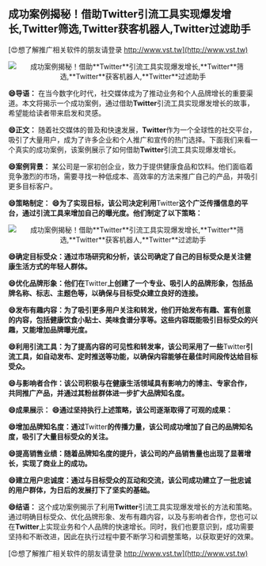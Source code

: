 ## **成功案例揭秘！借助**Twitter**引流工具实现爆发增长,**Twitter**筛选,**Twitter**获客机器人,**Twitter**过滤助手**

[😍想了解推广相关软件的朋友请登录 http://www.vst.tw](http://www.vst.tw)

 <center><img src="https://vst.tw/MP4/tuiguang/png/6.png" alt="成功案例揭秘！借助**Twitter**引流工具实现爆发增长,**Twitter**筛选,**Twitter**获客机器人,**Twitter**过滤助手"></center>

**😄导语：**
在当今数字化时代，社交媒体成为了推动业务和个人品牌增长的重要渠道。本文将揭示一个成功案例，通过借助**Twitter**引流工具实现爆发增长的故事，希望能给读者带来启发和灵感。

**😄正文：**
随着社交媒体的普及和快速发展，**Twitter**作为一个全球性的社交平台，吸引了大量用户，成为了许多企业和个人推广和宣传的热门选择。下面我们来看一个真实的成功案例，该案例展示了如何借助**Twitter**引流工具实现爆发增长。

**😄案例背景：**
某公司是一家初创企业，致力于提供健康食品和饮料。他们面临着竞争激烈的市场，需要寻找一种低成本、高效率的方法来推广自己的产品，并吸引更多目标客户。

**😄策略制定：**
**😄为了实现目标，该公司决定利用**Twitter**这个广泛传播信息的平台，通过引流工具来增加自己的曝光度。他们制定了以下策略：**

 <center><img src="https://vst.tw/MP4/tuiguang/png/8.png" alt="成功案例揭秘！借助**Twitter**引流工具实现爆发增长,**Twitter**筛选,**Twitter**获客机器人,**Twitter**过滤助手"></center>

**😄确定目标受众：通过市场研究和分析，该公司确定了自己的目标受众是关注健康生活方式的年轻人群体。**

**😄优化品牌形象：他们在**Twitter**上创建了一个专业、吸引人的品牌形象，包括品牌名称、标志、主题色等，以确保与目标受众建立良好的连接。**

**😄发布有趣内容：为了吸引更多用户关注和转发，他们开始发布有趣、富有创意的内容，包括健康饮食小贴士、美味食谱分享等。这些内容既能吸引目标受众的兴趣，又能增加品牌曝光度。**

**😄利用引流工具：为了提高内容的可见性和转发率，该公司采用了一些**Twitter**引流工具，如自动发布、定时推送等功能，以确保内容能够在最佳时间段传达给目标受众。**

**😄与影响者合作：该公司积极与在健康生活领域具有影响力的博主、专家合作，共同推广产品，并通过其粉丝群体进一步扩大品牌知名度。**

**😄成果展示：**
**😄通过坚持执行上述策略，该公司逐渐取得了可观的成果：**

**😄增加品牌知名度：通过**Twitter**的传播力量，该公司成功增加了自己的品牌知名度，吸引了大量目标受众的关注。**

**😄提高销售业绩：随着品牌知名度的提升，该公司的产品销售量也出现了显著增长，实现了商业上的成功。**

**😄建立用户忠诚度：通过与目标受众的互动和交流，该公司成功建立了一批忠诚的用户群体，为日后的发展打下了坚实的基础。**

**😄结语：**
这个成功案例揭示了利用**Twitter**引流工具实现爆发增长的方法和策略。通过明确目标受众、优化品牌形象、发布有趣内容，以及与影响者合作，您也可以在**Twitter**上实现业务和个人品牌的快速增长。同时，我们也要意识到，成功需要坚持和不断改进，因此在执行过程中要不断学习和调整策略，以获取更好的效果。

[😍想了解推广相关软件的朋友请登录 http://www.vst.tw](http://www.vst.tw)



